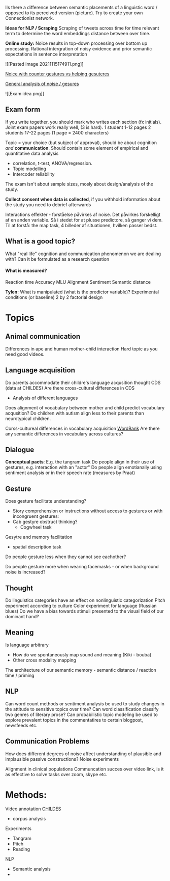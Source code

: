 lIs there a difference between  semantic placements of a linguistic word / opposed to its perceived version (picture).
Try to create your own Connectionist network.




**Ideas for NLP / Scraping**
Scraping of tweets across time for time relevant term to determine the word embeddings distance between over time.




**Online study:**
Noice results in top-down processing over bottom up processing.
Rational intergration of noisy evidence and prior semantic expectations in sentence interpretation

![[Pasted image 20211115174911.png]]


[Noice with counter gestures vs helping gesuteres](https://www.sciencedirect.com/science/article/pii/S0010945211000323#fig1)

[General analysis of noise / gesures](https://link.springer.com/article/10.3758/s13423-021-02009-5)

![[Exam idea.png]]

## Exam form
If you write together, you should mark who writes each section (fx initials).
Joint exam papers work really well, (3 is hard).
1 student 1-12 pages
2 students 17-22 pages 
(1 page = 2400 characters)

Topic = your choice (but subject of approval), should be about cognition *and* **communication**.
Should contain some element of empirical and quantitative data analysis 
- correlation, t-test, ANOVA/regression.
- Topic modelling
- Intercoder reliability


The exam isn't about sample sizes, mosly about design/analysis of the study.



**Collect consent when data is collected**, if you withhold information about the study you need to debrief afterwards


Interactions effekter - 
forståelse påvirkes af noise.
Det påvirkes forskelligt af en anden variable.
Så i stedet for at plusse predictore, så ganger vi dem.
Til at forstå: the map task, 4 billeder af situationen, hvilken passer bedst.


## What is a good topic?
What "real life" cognition and communication phenomenon we are dealing with?
Can it be formulated as a research question

#### What is measured?
Reaction time
Accuracy
MLU
Alignment
Sentiment
Semantic distance

**Tylen:**
What is manipulated (what is the predictor variable)?
Experimental conditions (or baseline)
2 by 2 factorial design







# Topics
## Animal communication
Differences in ape and human mother-child interaction
Hard topic as you need good videos.

## Language acquisition
Do parents accommodate their childre's language acqusition thought CDS (data at CHILDES)
Are there cross-cultural differences in CDS
- Analysis of different languages

Does alignment of vocabulary between mother and child predict vocabulary acqusition?
Do children with autism align less to their parents than neurotypical children.

Corss-cultureal differences in vocabulary acquisition [WordBank](http://wordbank.stanford.edu)
Are there any semantic differences in vocabulary across cultures?



## Dialogue
**Conceptual pacts**: E.g. the tangram task
Do people align in their use of gestures, e.g. interaction with an "actor"
Do people align emotianally using sentiment analysis
or in their speech rate (measures by Praat)




## Gesture
Does gesture facilitate understanding?
- Story comprehension or instructions without access to gestures or with incongruent gestures:
- Cab gestyre obstruct thinking? 
	- Cogwheel task

Gesytre and memory facilitation
- spatial description task

Do people gesture less when they cannot see eachother?

Do people gesture more when wearing facemasks - or when background noise is increased?


## Thought
Do linguistics categories have an effect on nonlinguistic categorization
Pitch experiment according to culture
Color experiment for language (Russian blues)
Do we have a bias towards stimuli presented to the visual field of our dominant hand?



## Meaning
Is language arbitrary
- How do we spontaneously map sound and meaning (Kiki - bouba)
- Other cross modality mapping

The architecture of our semantic memory - semantic distance / reaction time / priming



## NLP
Can word count methods or sentiment analysis be used to study changes in the attitude to sensitive topics over time?
Can word classification classify two genres of literary prose?
Can probabilistic topic modeling be used to explore prevalent topics in the commentatires to certain blogpost, newsfeeds etc.


## Communication Problems
How does different degrees of noise affect understanding of plausible and implausible passive constructions?
Noise experiments

Alignment in clinical populations
Communcation succes over video link, is it as effective to solve tasks over zoom, skype etc.




# Methods:
Video annotation
[CHILDES](https://childes.talkbank.org)
- corpus analysis

Experiments
- Tangram
- Pitch
- Reading

NLP
- Semantic analysis
- 







